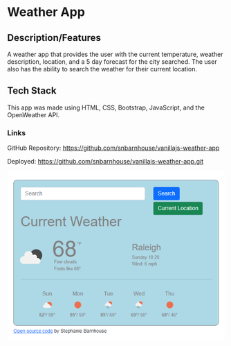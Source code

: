 # Weather App

## Description/Features

A weather app that provides the user with the current temperature, weather description, location, and a 5 day forecast for the city searched. The user also has the ability to search the weather for their current location.

## Tech Stack

This app was made using HTML, CSS, Bootstrap, JavaScript, and the OpenWeather API.

### Links

GitHub Repository: https://github.com/snbarnhouse/vanillajs-weather-app 

Deployed:  https://github.com/snbarnhouse/vanillajs-weather-app.git

![Weather App](/src/Screenshot-weather.png?raw=true "Weather App")